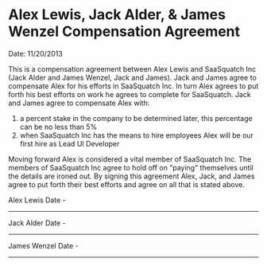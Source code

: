 # Alex Lewis, Jack Alder, & James Wenzel Compensation Agreement

Date: 11/20/2013

This is a compensation agreement between Alex Lewis and SaaSquatch Inc (Jack Alder and James Wenzel, Jack and James). Jack and James agree to compensate Alex for his efforts in SaaSquatch Inc. In turn Alex agrees to put forth his best efforts on work he agrees to complete for SaaSquatch. Jack and James agree to compensate Alex with:

1. a percent stake in the company to be determined later, this percentage can be no less than 5%
2. when SaaSquatch Inc has the means to hire employees Alex will be our first hire as Lead UI Developer

Moving forward Alex is considered a vital member of SaaSquatch Inc. The members of SaaSquatch Inc agree to hold off on "paying" themselves until the details are ironed out. By signing this agreement Alex, Jack, and James agree to put forth their best efforts and agree on all that is stated above.

Alex Lewis
Date - 

____________________

Jack Alder
Date - 

____________________


James Wenzel
Date - 

____________________